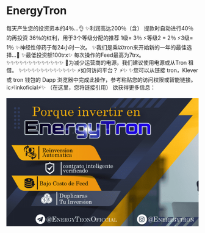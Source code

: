 # EnergyTron

每天产生您的投资资本的4％...👌
✨利润高达200％（含）
提款时自动进行40％的再投资
36％的红利，用于3个等级分配的推荐
1级= 3％
⚡️等级2 = 2％
⚡️3级= 1％
✨神经性停药于每24小时一次。
✨我们是乘以tron来开始新的一年的最佳选择...🤯
✨最低投资额100trx✨
每次操作的Feed最高为7trx。
✨✨✨✨✨✨✨✨✨✨✨✨✨
🤔为减少运营商的电源，我们建议使用电源或从Tron 租借。
✨✨✨✨✨✨✨✨✨✨✨✨✨
️⚡️如何访问平台？ ⚡️✨
✨您可以从链接 tron，Klever 或 tron 钱包的 Dapp 浏览器中完成此操作，参考粘贴您的访问权限或智能链接。
ic⚡️linkoficial⚡️✨
（在这里，您将链接引用）
欲获得更多信息：

![energytron-dapp-high-risk-tron-image1_75cefedd0293d077511849cd45f7315a](energytron-dapp-high-risk-tron-image1_75cefedd0293d077511849cd45f7315a.png)
